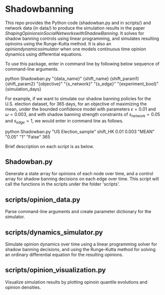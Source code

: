 # Shadowbanning
This repo provides the Python code (shadowban.py and in scripts/) and network data (in data/) to produce the simulation results in the paper $Shaping Opinions in Social Networks with Shadow Banning$. It solves for shadow banning controls using linear programming, and simulates resulting opinoins using the Runge-Kutta method. It is also an $opinion dynamics simulator$ when one models continuous time opinion dynamics using differential equations.

To use this package, enter in command line by following below sequence of command-line arguments.

python Shadowban.py "{data_name}" {shift_name} {shift_param1} {shift_param2} "{objective}" "{s_network}" "{s_edge}" "{experiment_bool}" {simulation_days}

For example, if we want to simulate our shadow banning policies for the U.S. election dataset, for 365 days, for an objective of maximizing the mean, under the bounded confidence model with parameters $\epsilon=0.01$ and $\omega=0.003$, and with shadow banning strength constraints of $s_{network}=0.05$ and $s_{edge}=1$, we would enter in command line as follows.

python Shadowban.py "US Election_sample" shift_HK 0.01 0.003 "MEAN" "0.05" "1" "False" 365

Brief description on each script is as below.

## Shadowban.py
Generate a state array for opinions of each node over time, and a control array for shadow banning decisions on each edge over time. This script will call the functions in the scripts under the folder 'scripts'.

## scripts/opinion_data.py
Parse command-line arguments and create parameter dictionary for the simulator.

## scripts/dynamics_simulator.py
Simulate opinion dynamics over time using a linear programming solver for shadow banning decisions, and using the Runge-Kutta method for solving an ordinary differential equation for the resulting opinions.

## scripts/opinion_visualization.py
Visualize simulation results by plotting opinoin quantile evolutions and opinion densities.